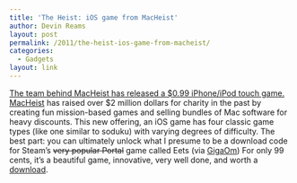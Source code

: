 ```yaml
---
title: 'The Heist: iOS game from MacHeist'
author: Devin Reams
layout: post
permalink: /2011/the-heist-ios-game-from-macheist/
categories:
  - Gadgets
layout: link
---
```

[The team behind MacHeist has released a $0.99 iPhone/iPod touch game.][1] [MacHeist][2] has raised over $2 million dollars for charity in the past by creating fun mission-based games and selling bundles of Mac software for heavy discounts. This new offering, an iOS game has four classic game types (like one similar to soduku) with varying degrees of difficulty. The best part: you can ultimately unlock what I presume to be a download code for Steam&#8217;s <strike>very popular Portal</strike> game called Eets (via [GigaOm][3]) For only 99 cents, it&#8217;s a beautiful game, innovative, very well done, and worth a [download][4].

 [1]: http://macheist.com/theheist
 [2]: http://macheist.com/
 [3]: http://gigaom.com/apple/the-secret-to-the-heists-success/
 [4]: http://itunes.apple.com/us/app/the-heist/id424724418?mt=8&#038;ls=1